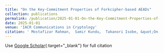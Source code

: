 ```yaml
---
title: "On the Key-Commitment Properties of Forkcipher-based AEADs"
collection: publications
permalink: /publication/2025-01-01-On-the-Key-Commitment-Properties-of-Forkcipher-based-AEADs
date: 2025-01-01
venue: 'IACR Communications in Cryptology'
citation: ' Mostafizar Rahman,  Samir Kundu,  Takanori Isobe, &quot;On the Key-Commitment Properties of Forkcipher-based AEADs.&quot; IACR Communications in Cryptology, 2025.'
---
```

Use [Google Scholar](https://scholar.google.com/scholar?q=On+the+Key+Commitment+Properties+of+Forkcipher+based+AEADs){:target="_blank"} for full citation